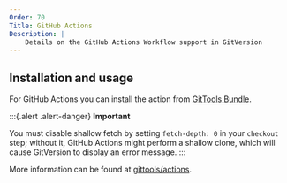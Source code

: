 ```yaml
---
Order: 70
Title: GitHub Actions
Description: |
    Details on the GitHub Actions Workflow support in GitVersion
---
```

## Installation and usage

For GitHub Actions you can install the action from [GitTools Bundle](https://github.com/marketplace/actions/gittools).

:::{.alert .alert-danger}
**Important**

You must disable shallow fetch by setting `fetch-depth: 0` in your `checkout` step;
without it, GitHub Actions might perform a shallow clone, which will cause GitVersion to display an error message.
:::

More information can be found at [gittools/actions](https://github.com/GitTools/actions/blob/main/docs/examples/github/gitversion/index.md).
